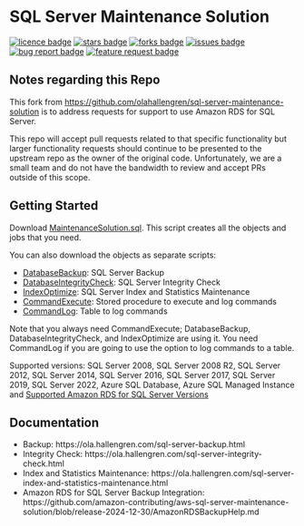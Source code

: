 # SQL Server Maintenance Solution
[![licence badge]][licence]
[![stars badge]][stars]
[![forks badge]][forks]
[![issues badge]][issues]
[![bug report badge]][bug report]
[![feature request badge]][feature request]

## Notes regarding this Repo

This fork from https://github.com/olahallengren/sql-server-maintenance-solution is to address requests for support to use Amazon RDS for SQL Server.

This repo will accept pull requests related to that specific functionality but larger functionality requests should continue to be presented to the upstream repo as the owner of the original code. Unfortunately, we are a small team and do not have the bandwidth to review and accept PRs outside of this scope.

## Getting Started

Download [MaintenanceSolution.sql](/MaintenanceSolution.sql).
This script creates all the objects and jobs that you need.

You can also download the objects as separate scripts:
 - [DatabaseBackup](/DatabaseBackup.sql): SQL Server Backup
 - [DatabaseIntegrityCheck](/DatabaseIntegrityCheck.sql): SQL Server Integrity Check
 - [IndexOptimize](/IndexOptimize.sql): SQL Server Index and Statistics Maintenance
 - [CommandExecute](/CommandExecute.sql): Stored procedure to execute and log commands
 - [CommandLog](/CommandLog.sql): Table to log commands

Note that you always need CommandExecute; DatabaseBackup, DatabaseIntegrityCheck, and IndexOptimize are using it.
You need CommandLog if you are going to use the option to log commands to a table.

Supported versions: SQL Server 2008, SQL Server 2008 R2, SQL Server 2012, SQL Server 2014, SQL Server 2016, SQL Server 2017, SQL Server 2019, SQL Server 2022, Azure SQL Database, Azure SQL Managed Instance and [Supported Amazon RDS for SQL Server Versions](https://docs.aws.amazon.com/AmazonRDS/latest/UserGuide/CHAP_SQLServer.html#SQLServer.Concepts.General.VersionSupport)

## Documentation

<ul>
<li>Backup: https://ola.hallengren.com/sql-server-backup.html</li>
<li>Integrity Check: https://ola.hallengren.com/sql-server-integrity-check.html</li>
<li>Index and Statistics Maintenance: https://ola.hallengren.com/sql-server-index-and-statistics-maintenance.html</li>
<li>Amazon RDS for SQL Server Backup Integration: https://github.com/amazon-contributing/aws-sql-server-maintenance-solution/blob/release-2024-12-30/AmazonRDSBackupHelp.md</li>
</ul>

[licence badge]:https://img.shields.io/badge/license-MIT-blue.svg
[stars badge]:https://img.shields.io/github/stars/amazon-contributing/aws-sql-server-maintenance-solution.svg
[forks badge]:https://img.shields.io/github/forks/amazon-contributing/aws-sql-server-maintenance-solution.svg
[issues badge]:https://img.shields.io/github/issues/amazon-contributing/aws-sql-server-maintenance-solution.svg
[bug report badge]:https://img.shields.io/github/issues/amazon-contributing/aws-sql-server-maintenance-solution/Bug%20Report.svg
[feature request badge]:https://img.shields.io/github/issues/amazon-contributing/aws-sql-server-maintenance-solution/Feature%20Request.svg

[licence]:https://github.com/olahallengren/sql-server-maintenance-solution/blob/master/LICENSE
[stars]:https://github.com/amazon-contributing/aws-sql-server-maintenance-solution/stargazers
[forks]:https://github.com/amazon-contributing/aws-sql-server-maintenance-solution/network
[issues]:https://github.com/amazon-contributing/aws-sql-server-maintenance-solution/issues
[bug report]:https://github.com/amazon-contributing/aws-sql-server-maintenance-solution/issues?q=is%3Aopen+is%3Aissue+label%3A%22Bug+Report%22
[feature request]:https://github.com/amazon-contributing/aws-sql-server-maintenance-solution/issues?q=is%3Aopen+is%3Aissue+label%3A%22Feature+Request%22

